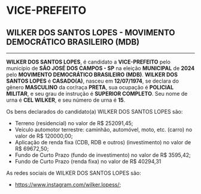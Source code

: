 # VICE-PREFEITO
## WILKER DOS SANTOS LOPES - MOVIMENTO DEMOCRÁTICO BRASILEIRO (MDB)
---
**WILKER DOS SANTOS LOPES**, é candidato a **VICE-PREFEITO** pelo município de **SÃO JOSÉ DOS CAMPOS - SP** na eleição **MUNICIPAL** de **2024** pelo **MOVIMENTO DEMOCRÁTICO BRASILEIRO (MDB)**.
**WILKER DOS SANTOS LOPES** é **CASADO(A)**, nasceu em **12/07/1974**, se declara do gênero **MASCULINO** da cor/raça **PRETA**, sua ocupação é **POLICIAL MILITAR**, e seu grau de instrução é **SUPERIOR COMPLETO**.
Seu nome de urna é **CEL WILKER**, e seu número de urna é **15**.

Os bens declarados do candidato(a) WILKER DOS SANTOS LOPES são: 
- Terreno (residencial) no valor de R$ 252091,45;
- Veículo automotor terrestre: caminhão, automóvel, moto, etc. (carro) no valor de R$ 120000,00;
- Aplicação de renda fixa (CDB, RDB e outros) (investimento) no valor de R$ 69672,50;
- Fundo de Curto Prazo (fundo de investimento) no valor de R$ 3595,42;
- Fundo de Curto Prazo (renda fixa) no valor de R$ 40294,31

As redes sociais de WILKER DOS SANTOS LOPES são:
- https://www.instagram.com/wilker.lopess/;